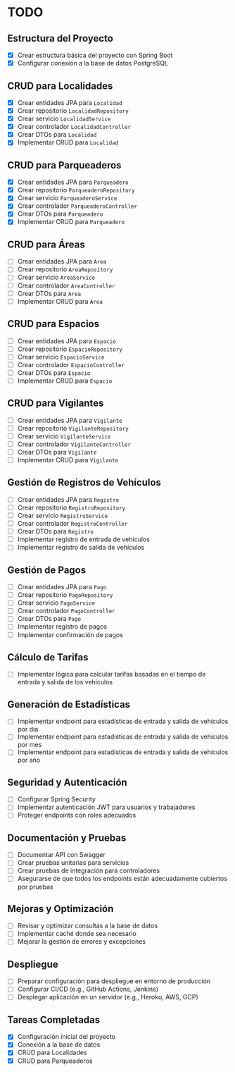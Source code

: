 # TODO

## Estructura del Proyecto

- [x] Crear estructura básica del proyecto con Spring Boot
- [x] Configurar conexión a la base de datos PostgreSQL

## CRUD para Localidades

- [x] Crear entidades JPA para `Localidad`
- [x] Crear repositorio `LocalidadRepository`
- [x] Crear servicio `LocalidadService`
- [x] Crear controlador `LocalidadController`
- [x] Crear DTOs para `Localidad`
- [x] Implementar CRUD para `Localidad`

## CRUD para Parqueaderos

- [x] Crear entidades JPA para `Parqueadero`
- [x] Crear repositorio `ParqueaderoRepository`
- [x] Crear servicio `ParqueaderoService`
- [x] Crear controlador `ParqueaderoController`
- [x] Crear DTOs para `Parqueadero`
- [x] Implementar CRUD para `Parqueadero`

## CRUD para Áreas

- [ ] Crear entidades JPA para `Area`
- [ ] Crear repositorio `AreaRepository`
- [ ] Crear servicio `AreaService`
- [ ] Crear controlador `AreaController`
- [ ] Crear DTOs para `Area`
- [ ] Implementar CRUD para `Area`

## CRUD para Espacios

- [ ] Crear entidades JPA para `Espacio`
- [ ] Crear repositorio `EspacioRepository`
- [ ] Crear servicio `EspacioService`
- [ ] Crear controlador `EspacioController`
- [ ] Crear DTOs para `Espacio`
- [ ] Implementar CRUD para `Espacio`

## CRUD para Vigilantes

- [ ] Crear entidades JPA para `Vigilante`
- [ ] Crear repositorio `VigilanteRepository`
- [ ] Crear servicio `VigilanteService`
- [ ] Crear controlador `VigilanteController`
- [ ] Crear DTOs para `Vigilante`
- [ ] Implementar CRUD para `Vigilante`

## Gestión de Registros de Vehículos

- [ ] Crear entidades JPA para `Registro`
- [ ] Crear repositorio `RegistroRepository`
- [ ] Crear servicio `RegistroService`
- [ ] Crear controlador `RegistroController`
- [ ] Crear DTOs para `Registro`
- [ ] Implementar registro de entrada de vehículos
- [ ] Implementar registro de salida de vehículos

## Gestión de Pagos

- [ ] Crear entidades JPA para `Pago`
- [ ] Crear repositorio `PagoRepository`
- [ ] Crear servicio `PagoService`
- [ ] Crear controlador `PagoController`
- [ ] Crear DTOs para `Pago`
- [ ] Implementar registro de pagos
- [ ] Implementar confirmación de pagos

## Cálculo de Tarifas

- [ ] Implementar lógica para calcular tarifas basadas en el tiempo de entrada y salida de los vehículos

## Generación de Estadísticas

- [ ] Implementar endpoint para estadísticas de entrada y salida de vehículos por día
- [ ] Implementar endpoint para estadísticas de entrada y salida de vehículos por mes
- [ ] Implementar endpoint para estadísticas de entrada y salida de vehículos por año

## Seguridad y Autenticación

- [ ] Configurar Spring Security
- [ ] Implementar autenticación JWT para usuarios y trabajadores
- [ ] Proteger endpoints con roles adecuados

## Documentación y Pruebas

- [ ] Documentar API con Swagger
- [ ] Crear pruebas unitarias para servicios
- [ ] Crear pruebas de integración para controladores
- [ ] Asegurarse de que todos los endpoints están adecuadamente cubiertos por pruebas

## Mejoras y Optimización

- [ ] Revisar y optimizar consultas a la base de datos
- [ ] Implementar caché donde sea necesario
- [ ] Mejorar la gestión de errores y excepciones

## Despliegue

- [ ] Preparar configuración para despliegue en entorno de producción
- [ ] Configurar CI/CD (e.g., GitHub Actions, Jenkins)
- [ ] Desplegar aplicación en un servidor (e.g., Heroku, AWS, GCP)

## Tareas Completadas

- [x] Configuración inicial del proyecto
- [x] Conexión a la base de datos
- [x] CRUD para Localidades
- [x] CRUD para Parqueaderos